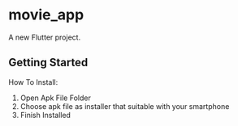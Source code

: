 # movie_app

A new Flutter project.

## Getting Started
How To Install:
1. Open Apk File Folder
2. Choose apk file as installer that suitable with your smartphone
3. Finish Installed 
